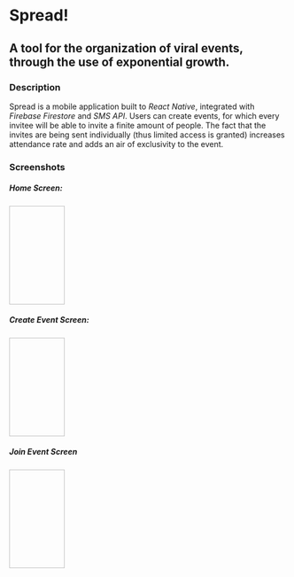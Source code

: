 # Spread!
## A tool for the organization of viral events, through the use of exponential growth.

### Description

Spread is a mobile application built to _React Native_, integrated with _Firebase Firestore_ and _SMS API_. Users can create events, for which every invitee will be able to invite a finite amount of people. The fact that the invites are being sent individually (thus limited access is granted) increases attendance rate and adds an air of exclusivity to the event.

### Screenshots

<dl>
  <h5>Home Screen:</h5>
  <img source="https://github.com/konoikon/Spread/blob/master/assets/IMG_0396.PNG" width="100" height="178"/><br/>
  <h5>Create Event Screen:</h5>
  <img source="https://github.com/konoikon/Spread/blob/master/assets/IMG_0397.PNG" width="100" height="178"/><br/>
  <h5>Join Event Screen</h5>
  <img source="https://github.com/konoikon/Spread/blob/master/assets/IMG_965675D40D30-1.jpeg" width="100" height="178"/><br/>
</dl>
